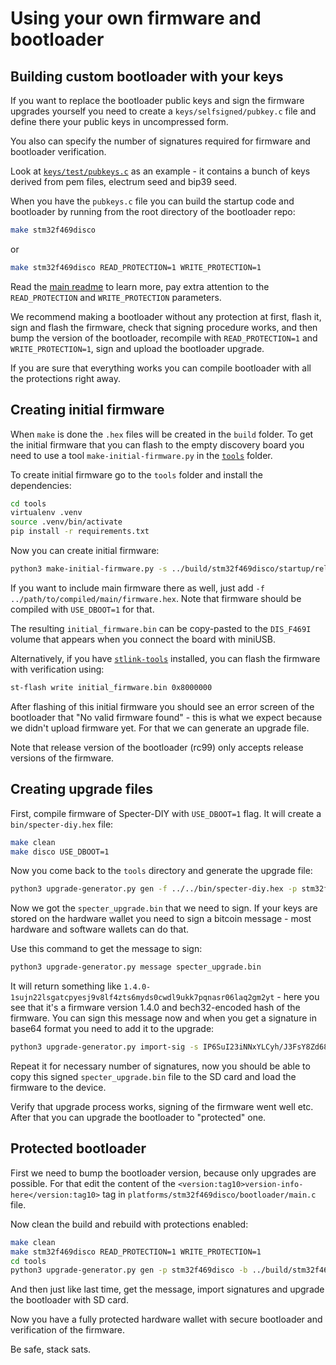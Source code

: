 # Using your own firmware and bootloader

## Building custom bootloader with your keys

If you want to replace the bootloader public keys and sign the firmware upgrades yourself
you need to create a `keys/selfsigned/pubkey.c` file and define there your public keys in uncompressed form.

You also can specify the number of signatures required for firmware and bootloader verification.

Look at [`keys/test/pubkeys.c`](../keys/test/pubkeys.c) as an example - it contains a bunch of keys derived from pem files, electrum seed and bip39 seed.

When you have the `pubkeys.c` file you can build the startup code and bootloader by running from the root directory of the bootloader repo:

```sh
make stm32f469disco
```

or

```sh
make stm32f469disco READ_PROTECTION=1 WRITE_PROTECTION=1
```

Read the [main readme](../README.md) to learn more, pay extra attention to the `READ_PROTECTION` and `WRITE_PROTECTION` parameters.

We recommend making a bootloader without any protection at first, flash it, sign and flash the firmware, check that signing procedure works, and then bump the version of the bootloader, recompile with `READ_PROTECTION=1` and `WRITE_PROTECTION=1`, sign and upload the bootloader upgrade.

If you are sure that everything works you can compile bootloader with all the protections right away.

## Creating initial firmware

When `make` is done the `.hex` files will be created in the `build` folder. To get the initial firmware that you can flash to the empty discovery board you need to use a tool `make-initial-firmware.py` in the [`tools`](../tools) folder.

To create initial firmware go to the `tools` folder and install the dependencies:

```sh
cd tools
virtualenv .venv
source .venv/bin/activate
pip install -r requirements.txt
```

Now you can create initial firmware:

```sh
python3 make-initial-firmware.py -s ../build/stm32f469disco/startup/release/startup.hex -b ../build/stm32f469disco/bootloader/release/bootloader.hex -bin initial_firmware.bin
```

If you want to include main firmware there as well, just add `-f ../path/to/compiled/main/firmware.hex`. Note that firmware should be compiled with `USE_DBOOT=1` for that.

The resulting `initial_firmware.bin` can be copy-pasted to the `DIS_F469I` volume that appears when you connect the board with miniUSB.

Alternatively, if you have [`stlink-tools`](https://github.com/stlink-org/stlink) installed, you can flash the firmware with verification using:
```sh
st-flash write initial_firmware.bin 0x8000000
```

After flashing of this initial firmware you should see an error screen of the bootloader that "No valid firmware found" - this is what we expect because we didn't upload firmware yet. For that we can generate an upgrade file.

Note that release version of the bootloader (rc99) only accepts release versions of the firmware.

## Creating upgrade files

First, compile firmware of Specter-DIY with `USE_DBOOT=1` flag. It will create a `bin/specter-diy.hex` file:

```sh
make clean
make disco USE_DBOOT=1
```

Now you come back to the `tools` directory and generate the upgrade file:

```sh
python3 upgrade-generator.py gen -f ../../bin/specter-diy.hex -p stm32f469disco specter_upgrade.bin
```

Now we got the `specter_upgrade.bin` that we need to sign. If your keys are stored on the hardware wallet you need to sign a bitcoin message - most hardware and software wallets can do that.

Use this command to get the message to sign:

```sh
python3 upgrade-generator.py message specter_upgrade.bin 
```

It will return something like `1.4.0-1sujn22lsgatcpyesj9v8lf4zts6myds0cwdl9ukk7pqnasr06laq2gm2yt` - here you see that it's a firmware version 1.4.0 and bech32-encoded hash of the firmware. You can sign this message now and when you get a signature in base64 format you need to add it to the upgrade:

```sh
python3 upgrade-generator.py import-sig -s IP6SuI23iNNxYLCyh/J3FsY8Zd687tfMNFR37ZppprGNDG1Ij3Oh4u3PvrYmdno/PRG9Lqourael5oAJ+kWT+d4= specter_upgrade.bin
```

Repeat it for necessary number of signatures, now you should be able to copy this signed `specter_upgrade.bin` file to the SD card and load the firmware to the device.

Verify that upgrade process works, signing of the firmware went well etc. After that you can upgrade the bootloader to "protected" one.

## Protected bootloader

First we need to bump the bootloader version, because only upgrades are possible. For that edit the content of the `<version:tag10>version-info-here</version:tag10>` tag in `platforms/stm32f469disco/bootloader/main.c` file.

Now clean the build and rebuild with protections enabled:

```sh
make clean
make stm32f469disco READ_PROTECTION=1 WRITE_PROTECTION=1
cd tools
python3 upgrade-generator.py gen -p stm32f469disco -b ../build/stm32f469disco/bootloader/release/bootloader.hex specter_upgrade_bootloader.bin
```

And then just like last time, get the message, import signatures and upgrade the bootloader with SD card.

Now you have a fully protected hardware wallet with secure bootloader and verification of the firmware.

Be safe, stack sats.
